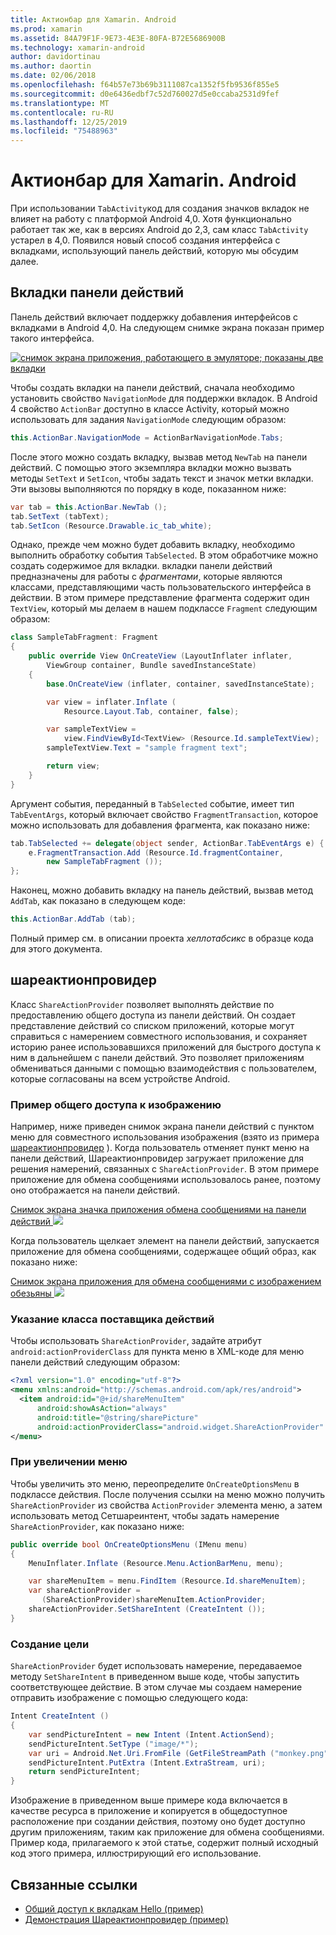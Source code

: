 ```yaml
---
title: Актионбар для Xamarin. Android
ms.prod: xamarin
ms.assetid: 84A79F1F-9E73-4E3E-80FA-B72E5686900B
ms.technology: xamarin-android
author: davidortinau
ms.author: daortin
ms.date: 02/06/2018
ms.openlocfilehash: f64b57e73b69b3111087ca1352f5fb9536f855e5
ms.sourcegitcommit: d0e6436edbf7c52d760027d5e0ccaba2531d9fef
ms.translationtype: MT
ms.contentlocale: ru-RU
ms.lasthandoff: 12/25/2019
ms.locfileid: "75488963"
---
```

# <a name="actionbar-for-xamarinandroid"></a>Актионбар для Xamarin. Android

При использовании `TabActivity`код для создания значков вкладок не влияет на работу с платформой Android 4,0. Хотя функционально работает так же, как в версиях Android до 2,3, сам класс `TabActivity` устарел в 4,0. Появился новый способ создания интерфейса с вкладками, использующий панель действий, которую мы обсудим далее.

## <a name="action-bar-tabs"></a>Вкладки панели действий

Панель действий включает поддержку добавления интерфейсов с вкладками в Android 4,0.
На следующем снимке экрана показан пример такого интерфейса.

[![снимок экрана приложения, работающего в эмуляторе; показаны две вкладки](action-bar-images/25-actionbartabs.png)](action-bar-images/25-actionbartabs.png#lightbox)

Чтобы создать вкладки на панели действий, сначала необходимо установить свойство `NavigationMode` для поддержки вкладок. В Android 4 свойство `ActionBar` доступно в классе Activity, который можно использовать для задания `NavigationMode` следующим образом:

```csharp
this.ActionBar.NavigationMode = ActionBarNavigationMode.Tabs;
```

После этого можно создать вкладку, вызвав метод `NewTab` на панели действий. С помощью этого экземпляра вкладки можно вызвать методы `SetText` и `SetIcon`, чтобы задать текст и значок метки вкладки. Эти вызовы выполняются по порядку в коде, показанном ниже:

```csharp
var tab = this.ActionBar.NewTab ();
tab.SetText (tabText);
tab.SetIcon (Resource.Drawable.ic_tab_white);
```

Однако, прежде чем можно будет добавить вкладку, необходимо выполнить обработку события `TabSelected`. В этом обработчике можно создать содержимое для вкладки. вкладки панели действий предназначены для работы с *фрагментами*, которые являются классами, представляющими часть пользовательского интерфейса в действии. В этом примере представление фрагмента содержит один `TextView`, который мы делаем в нашем подклассе `Fragment` следующим образом:

```csharp
class SampleTabFragment: Fragment
{           
    public override View OnCreateView (LayoutInflater inflater,
        ViewGroup container, Bundle savedInstanceState)
    {
        base.OnCreateView (inflater, container, savedInstanceState);

        var view = inflater.Inflate (
            Resource.Layout.Tab, container, false);

        var sampleTextView =
            view.FindViewById<TextView> (Resource.Id.sampleTextView);            
        sampleTextView.Text = "sample fragment text";

        return view;
    }
}
```

Аргумент события, переданный в `TabSelected` событие, имеет тип `TabEventArgs`, который включает свойство `FragmentTransaction`, которое можно использовать для добавления фрагмента, как показано ниже:

```csharp
tab.TabSelected += delegate(object sender, ActionBar.TabEventArgs e) {             
    e.FragmentTransaction.Add (Resource.Id.fragmentContainer,
        new SampleTabFragment ());
};
```

Наконец, можно добавить вкладку на панель действий, вызвав метод `AddTab`, как показано в следующем коде:

```csharp
this.ActionBar.AddTab (tab);
```

Полный пример см. в описании проекта *хеллотабсикс* в образце кода для этого документа.

## <a name="shareactionprovider"></a>шареактионпровидер

Класс `ShareActionProvider` позволяет выполнять действие по предоставлению общего доступа из панели действий. Он создает представление действий со списком приложений, которые могут справиться с намерением совместного использования, и сохраняет историю ранее использовавшихся приложений для быстрого доступа к ним в дальнейшем с панели действий. Это позволяет приложениям обмениваться данными с помощью взаимодействия с пользователем, которые согласованы на всем устройстве Android.

### <a name="image-sharing-example"></a>Пример общего доступа к изображению

Например, ниже приведен снимок экрана панели действий с пунктом меню для совместного использования изображения (взято из примера [шареактионпровидер](https://docs.microsoft.com/samples/xamarin/monodroid-samples/shareactionproviderdemo) ). Когда пользователь отменяет пункт меню на панели действий, Шареактионпровидер загружает приложение для решения намерений, связанных с `ShareActionProvider`. В этом примере приложение для обмена сообщениями использовалось ранее, поэтому оно отображается на панели действий.

[Снимок экрана значка приложения обмена сообщениями на панели действий ![](action-bar-images/09-shareactionprovider.png)](action-bar-images/09-shareactionprovider.png#lightbox)

Когда пользователь щелкает элемент на панели действий, запускается приложение для обмена сообщениями, содержащее общий образ, как показано ниже:

[Снимок экрана приложения для обмена сообщениями с изображением обезьяны ![](action-bar-images/10-messagewithimage.png)](action-bar-images/10-messagewithimage.png#lightbox)

### <a name="specifying-the-action-provider-class"></a>Указание класса поставщика действий

Чтобы использовать `ShareActionProvider`, задайте атрибут `android:actionProviderClass` для пункта меню в XML-коде для меню панели действий следующим образом:

```xml
<?xml version="1.0" encoding="utf-8"?>
<menu xmlns:android="http://schemas.android.com/apk/res/android">
  <item android:id="@+id/shareMenuItem"
      android:showAsAction="always"
      android:title="@string/sharePicture"
      android:actionProviderClass="android.widget.ShareActionProvider" />
</menu>
```

### <a name="inflating-the-menu"></a>При увеличении меню

Чтобы увеличить это меню, переопределите `OnCreateOptionsMenu` в подклассе действия. После получения ссылки на меню можно получить `ShareActionProvider` из свойства `ActionProvider` элемента меню, а затем использовать метод Сетшареинтент, чтобы задать намерение `ShareActionProvider`, как показано ниже:

```csharp
public override bool OnCreateOptionsMenu (IMenu menu)
{
    MenuInflater.Inflate (Resource.Menu.ActionBarMenu, menu);       

    var shareMenuItem = menu.FindItem (Resource.Id.shareMenuItem);           
    var shareActionProvider =
       (ShareActionProvider)shareMenuItem.ActionProvider;
    shareActionProvider.SetShareIntent (CreateIntent ());
}
```

### <a name="creating-the-intent"></a>Создание цели

`ShareActionProvider` будет использовать намерение, передаваемое методу `SetShareIntent` в приведенном выше коде, чтобы запустить соответствующее действие. В этом случае мы создаем намерение отправить изображение с помощью следующего кода:

```csharp
Intent CreateIntent ()
{  
    var sendPictureIntent = new Intent (Intent.ActionSend);
    sendPictureIntent.SetType ("image/*");
    var uri = Android.Net.Uri.FromFile (GetFileStreamPath ("monkey.png"));          
    sendPictureIntent.PutExtra (Intent.ExtraStream, uri);
    return sendPictureIntent;
}
```

Изображение в приведенном выше примере кода включается в качестве ресурса в приложение и копируется в общедоступное расположение при создании действия, поэтому оно будет доступно другим приложениям, таким как приложение для обмена сообщениями. Пример кода, прилагаемого к этой статье, содержит полный исходный код этого примера, иллюстрирующий его использование.

## <a name="related-links"></a>Связанные ссылки

- [Общий доступ к вкладкам Hello (пример)](https://docs.microsoft.com/samples/xamarin/monodroid-samples/hellotabsics)
- [Демонстрация Шареактионпровидер (пример)](https://docs.microsoft.com/samples/xamarin/monodroid-samples/shareactionproviderdemo)
